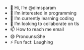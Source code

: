 - 👋 Hi, I’m @dimsparam
- 👀 I’m interested in programming
- 🌱 I’m currently learning coding
- 💞️ I’m looking to collaborate on tls
- 📫 How to reach me email
- 😄 Pronouns:She
- ⚡ Fun fact: Laughing

<!---
dimsparam/dimsparam is a ✨ special ✨ repository because its `README.md` (this file) appears on your GitHub profile.
You can click the Preview link to take a look at your changes.
--->
